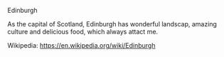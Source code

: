Edinburgh

As the capital of Scotland, Edinburgh has wonderful landscap, amazing culture and delicious food, which always attact me.

Wikipedia: https://en.wikipedia.org/wiki/Edinburgh
